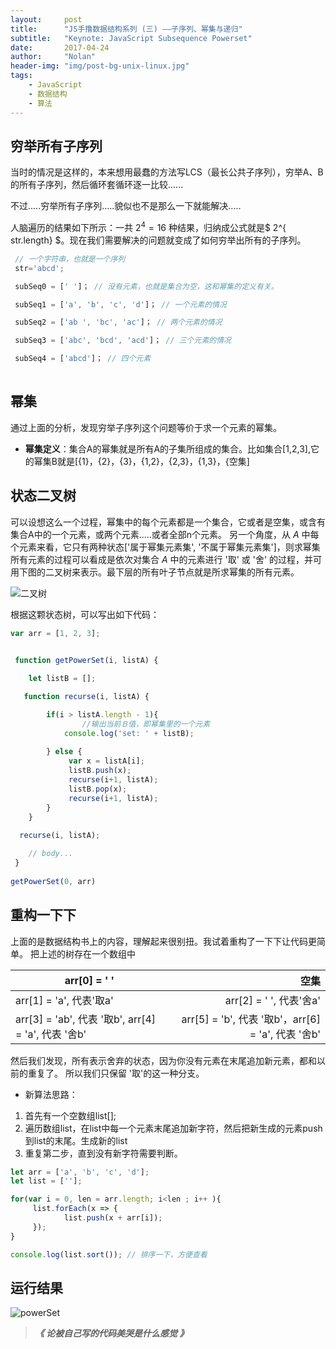```yaml
---
layout:     post
title:      "JS手撸数据结构系列 (三) ——子序列、幂集与递归"
subtitle:   "Keynote: JavaScript Subsequence Powerset"
date:       2017-04-24
author:     "Nolan"
header-img: "img/post-bg-unix-linux.jpg"
tags:
    - JavaScript
    - 数据结构
    - 算法
---
```

  
## 穷举所有子序列
当时的情况是这样的，本来想用最蠢的方法写LCS（最长公共子序列），穷举A、B的所有子序列，然后循环套循环逐一比较......

不过.....穷举所有子序列.....貌似也不是那么一下就能解决.....

人脑遍历的结果如下所示：一共 $2^4 =16$ 种结果，归纳成公式就是$ 2^{ str.length} $。现在我们需要解决的问题就变成了如何穷举出所有的子序列。

```javascript
 // 一个字符串，也就是一个序列
 str='abcd';

 subSeq0 = [' ']； // 没有元素，也就是集合为空，这和幂集的定义有关。

 subSeq1 = ['a', 'b', 'c', 'd']； // 一个元素的情况

 subSeq2 = ['ab ', 'bc', 'ac']； // 两个元素的情况

 subSeq3 = ['abc', 'bcd', 'acd']； // 三个元素的情况

 subSeq4 = ['abcd']； // 四个元素 
  
```

## 幂集
通过上面的分析，发现穷举子序列这个问题等价于求一个元素的幂集。

- **幂集定义**：集合A的幂集就是所有A的子集所组成的集合。比如集合[1,2,3],它的幂集B就是[{1}，{2}，{3}，{1,2}，{2,3}，{1,3}，{空集]

##  状态二叉树
可以设想这么一个过程，幂集中的每个元素都是一个集合，它或者是空集，或含有集合A中的一个元素，或两个元素.....或者全部n个元素。
另一个角度，从 $A$ 中每个元素来看，它只有两种状态['属于幂集元素集', '不属于幂集元素集']，则求幂集所有元素的过程可以看成是依次对集合 $A$ 中的元素进行 '取' 或 '舍' 的过程，并可用下图的二叉树来表示。最下层的所有叶子节点就是所求幂集的所有元素。

![二叉树](http://img.blog.csdn.net/20170424114649018?watermark/2/text/aHR0cDovL2Jsb2cuY3Nkbi5uZXQvc2Nhcmd0dA==/font/5a6L5L2T/fontsize/400/fill/I0JBQkFCMA==/dissolve/70/gravity/SouthEast)


 根据这颗状态树，可以写出如下代码： 
``` javascript
var arr = [1, 2, 3];
 

 function getPowerSet(i, listA) {

 	let listB = [];

   function recurse(i, listA) {

		if(i > listA.length - 1){
		        //输出当前Ｂ值，即幂集里的一个元素
		    console.log('set: ' + listB);
		      	
		} else {
		     var x = listA[i];
		     listB.push(x);
		     recurse(i+1, listA);
	         listB.pop(x);
	         recurse(i+1, listA);
	    }
    }
      
  recurse(i, listA);

 	// body...
 }
 
getPowerSet(0, arr)


```
##  重构一下下
上面的是数据结构书上的内容，理解起来很别扭。我试着重构了一下下让代码更简单。
把上述的树存在一个数组中

| arr[0] = ' '  | 空集 |
| ------------- |-----:|
| arr[1] = 'a', 代表'取a' | arr[2] = ' ', 代表'舍a' |
| arr[3] = 'ab', 代表 '取b', arr[4] = 'a', 代表 '舍b' | arr[5] = 'b', 代表 '取b'，arr[6] = 'a',  代表 '舍b' |

然后我们发现，所有表示舍弃的状态，因为你没有元素在末尾追加新元素，都和以前的重复了。
所以我们只保留 '取'的这一种分支。

- 新算法思路：
1.  首先有一个空数组list[];
 2. 遍历数组list，在list中每一个元素末尾追加新字符，然后把新生成的元素push到list的末尾。生成新的list
 3. 重复第二步，直到没有新字符需要判断。

``` javascript
let arr = ['a', 'b', 'c', 'd'];
let list = [''];

for(var i = 0, len = arr.length; i<len ; i++ ){
	 list.forEach(x => {
	 		list.push(x + arr[i]);		 		
	 }); 	 
}

console.log(list.sort()); // 排序一下，方便查看
```
##  运行结果
![powerSet](http://img.blog.csdn.net/20170424124204958?watermark/2/text/aHR0cDovL2Jsb2cuY3Nkbi5uZXQvc2Nhcmd0dA==/font/5a6L5L2T/fontsize/400/fill/I0JBQkFCMA==/dissolve/70/gravity/SouthEast)

>***《 论被自己写的代码美哭是什么感觉 》***

